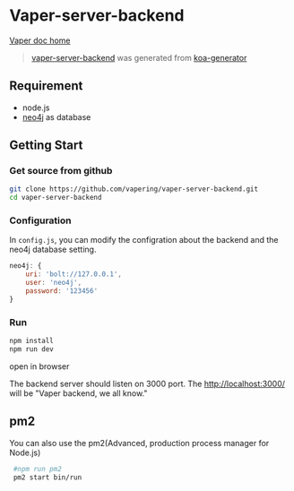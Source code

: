 # Vaper-server-backend

[Vaper doc home](https://vapering.github.io/vaper-docs/)
> [vaper-server-backend](https://github.com/vapering/vaper-server-backend)
> was generated from [koa-generator](https://github.com/17koa/koa-generator)

## Requirement

* node.js
* [neo4j](https://neo4j.com/) as database

## Getting Start

### Get source from github

```bash
git clone https://github.com/vapering/vaper-server-backend.git
cd vaper-server-backend
```

### Configuration

In `config.js`, you can modify the configration about the backend and the neo4j database setting.

```javascript
neo4j: {
    uri: 'bolt://127.0.0.1',
    user: 'neo4j',
    password: '123456'
}
```

### Run

```bash
npm install
npm run dev
```

open in browser

The backend server should listen on 3000 port.
The [http://localhost:3000/](http://localhost:3000/) will be "Vaper backend, we all know."

## pm2

You can also use the pm2(Advanced, production process manager for Node.js)
```bash
 #npm run pm2
 pm2 start bin/run
```